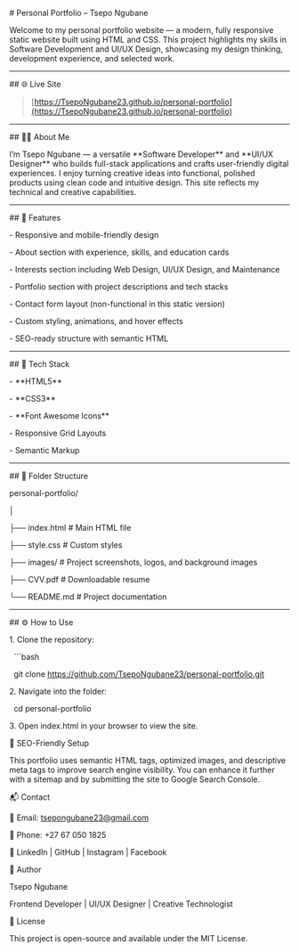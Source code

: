 \# Personal Portfolio – Tsepo Ngubane



Welcome to my personal portfolio website — a modern, fully responsive static website built using HTML and CSS. This project highlights my skills in Software Development and UI/UX Design, showcasing my design thinking, development experience, and selected work.



---



\## 🌐 Live Site



> \[https://TsepoNgubane23.github.io/personal-portfolio](https://TsepoNgubane23.github.io/personal-portfolio)



---



\## 🧑‍💻 About Me



I’m Tsepo Ngubane — a versatile \*\*Software Developer\*\* and \*\*UI/UX Designer\*\* who builds full-stack applications and crafts user-friendly digital experiences. I enjoy turning creative ideas into functional, polished products using clean code and intuitive design. This site reflects my technical and creative capabilities.



---



\## 📁 Features



\- Responsive and mobile-friendly design

\- About section with experience, skills, and education cards

\- Interests section including Web Design, UI/UX Design, and Maintenance

\- Portfolio section with project descriptions and tech stacks

\- Contact form layout (non-functional in this static version)

\- Custom styling, animations, and hover effects

\- SEO-ready structure with semantic HTML



---



\## 🚀 Tech Stack



\- \*\*HTML5\*\*

\- \*\*CSS3\*\*

\- \*\*Font Awesome Icons\*\*

\- Responsive Grid Layouts

\- Semantic Markup



---



\## 📂 Folder Structure



personal-portfolio/

│

├── index.html # Main HTML file

├── style.css # Custom styles

├── images/ # Project screenshots, logos, and background images

├── CVV.pdf # Downloadable resume

└── README.md # Project documentation





---



\## ⚙️ How to Use



1\. Clone the repository:

&nbsp;  ```bash

&nbsp;  git clone https://github.com/TsepoNgubane23/personal-portfolio.git



2\. Navigate into the folder:

&nbsp;  cd personal-portfolio



3\. Open index.html in your browser to view the site.





🎯 SEO-Friendly Setup

This portfolio uses semantic HTML tags, optimized images, and descriptive meta tags to improve search engine visibility. You can enhance it further with a sitemap and by submitting the site to Google Search Console.



📬 Contact

📧 Email: tsepongubane23@gmail.com



📱 Phone: +27 67 050 1825



🔗 LinkedIn | GitHub | Instagram | Facebook



🧠 Author

Tsepo Ngubane

Frontend Developer | UI/UX Designer | Creative Technologist



📄 License

This project is open-source and available under the MIT License.





